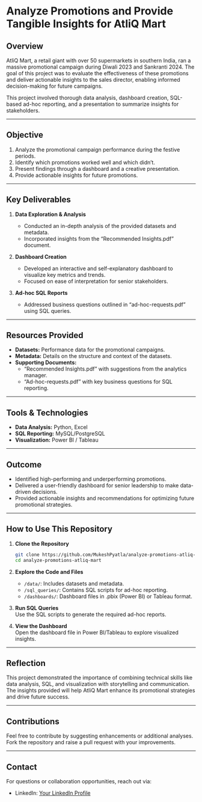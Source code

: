 # **Analyze Promotions and Provide Tangible Insights for AtliQ Mart**

## **Overview**  
AtliQ Mart, a retail giant with over 50 supermarkets in southern India, ran a massive promotional campaign during Diwali 2023 and Sankranti 2024. The goal of this project was to evaluate the effectiveness of these promotions and deliver actionable insights to the sales director, enabling informed decision-making for future campaigns.

This project involved thorough data analysis, dashboard creation, SQL-based ad-hoc reporting, and a presentation to summarize insights for stakeholders.

---

## **Objective**  
1. Analyze the promotional campaign performance during the festive periods.  
2. Identify which promotions worked well and which didn’t.  
3. Present findings through a dashboard and a creative presentation.  
4. Provide actionable insights for future promotions.

---

## **Key Deliverables**  
1. **Data Exploration & Analysis**  
   - Conducted an in-depth analysis of the provided datasets and metadata.  
   - Incorporated insights from the “Recommended Insights.pdf” document.  

2. **Dashboard Creation**  
   - Developed an interactive and self-explanatory dashboard to visualize key metrics and trends.  
   - Focused on ease of interpretation for senior stakeholders.  

3. **Ad-hoc SQL Reports**  
   - Addressed business questions outlined in “ad-hoc-requests.pdf” using SQL queries.  

---

## **Resources Provided**  
- **Datasets:** Performance data for the promotional campaigns.  
- **Metadata:** Details on the structure and context of the datasets.  
- **Supporting Documents:**  
  - “Recommended Insights.pdf” with suggestions from the analytics manager.  
  - “Ad-hoc-requests.pdf” with key business questions for SQL reporting.  

---

## **Tools & Technologies**  
- **Data Analysis:** Python, Excel  
- **SQL Reporting:** MySQL/PostgreSQL  
- **Visualization:** Power BI / Tableau  

---

## **Outcome**  
- Identified high-performing and underperforming promotions.  
- Delivered a user-friendly dashboard for senior leadership to make data-driven decisions.  
- Provided actionable insights and recommendations for optimizing future promotional strategies.

---

## **How to Use This Repository**  
1. **Clone the Repository**  
   ```bash
   git clone https://github.com/MukeshPyatla/analyze-promotions-atliq-mart.git
   cd analyze-promotions-atliq-mart
   ```

2. **Explore the Code and Files**  
   - `/data/`: Includes datasets and metadata.  
   - `/sql_queries/`: Contains SQL scripts for ad-hoc reporting.  
   - `/dashboards/`: Dashboard files in .pbix (Power BI) or Tableau format.  

3. **Run SQL Queries**  
   Use the SQL scripts to generate the required ad-hoc reports.  

4. **View the Dashboard**  
   Open the dashboard file in Power BI/Tableau to explore visualized insights.

---

## **Reflection**  
This project demonstrated the importance of combining technical skills like data analysis, SQL, and visualization with storytelling and communication. The insights provided will help AtliQ Mart enhance its promotional strategies and drive future success.

---

## **Contributions**  
Feel free to contribute by suggesting enhancements or additional analyses. Fork the repository and raise a pull request with your improvements.

---

## **Contact**  
For questions or collaboration opportunities, reach out via:  
- LinkedIn: [Your LinkedIn Profile](https://linkedin.com/in/mukeshyadavpyatla)  


